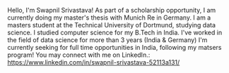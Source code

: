 Hello, I'm Swapnil Srivastava! As part of a scholarship opportunity, I am currently doing my master's thesis with Munich Re in Germany. I am a masters student at the Technical University of Dortmund, studying data science. I studied computer science for my B.Tech in India. I've worked in the field of data science for more than 3 years (India & Germany)
I'm currently seeking for full time opportunities in India, following my matsers program! You may connect with me on LinkedIn.: https://www.linkedin.com/in/swapnil-srivastava-52113a131/


<!---
Swapnil-1208/Swapnil-1208 is a ✨ special ✨ repository because its `README.md` (this file) appears on your GitHub profile.
You can click the Preview link to take a look at your changes.
--->
